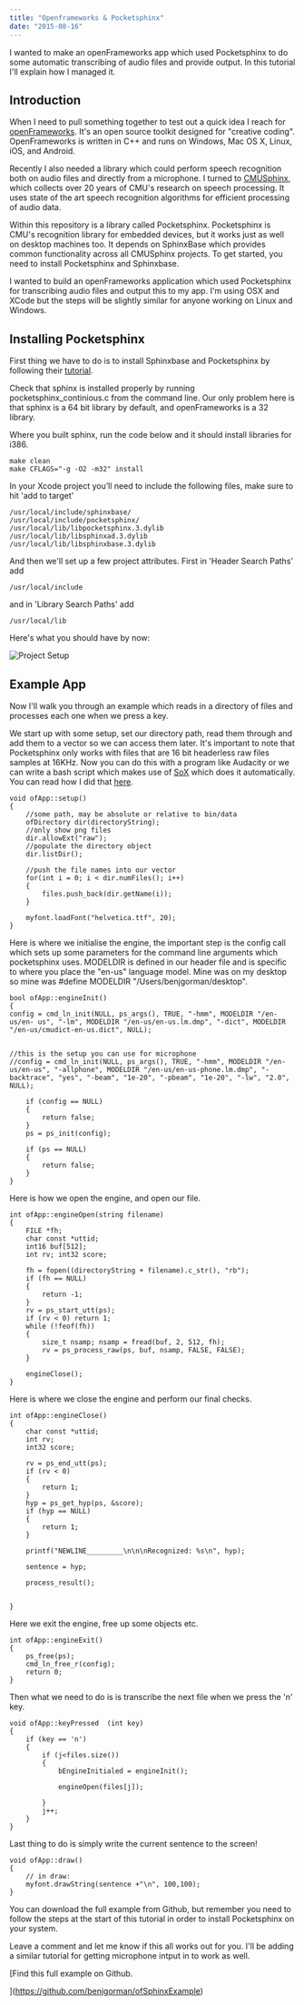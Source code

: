 ```yaml
---
title: "Openframeworks & Pocketsphinx"
date: "2015-08-16"
---
```


I wanted to make an openFrameworks app which used Pocketsphinx to do some automatic transcribing of audio files and provide output. In this tutorial I'll explain how I managed it.

## Introduction

When I need to pull something together to test out a quick idea I reach for [openFrameworks](http://www.openframeworks.cc/). It's an open source toolkit designed for "creative coding". OpenFrameworks is written in C++ and runs on Windows, Mac OS X, Linux, iOS, and Android.

Recently I also needed a library which could perform speech recognition both on audio files and directly from a microphone. I turned to [CMUSphinx](http://cmusphinx.sourceforge.net), which collects over 20 years of CMU's research on speech processing. It uses state of the art speech recognition algorithms for efficient processing of audio data.

Within this repository is a library called Pocketsphinx. Pocketsphinx is CMU's recognition library for embedded devices, but it works just as well on desktop machines too. It depends on SphinxBase which provides common functionality across all CMUSphinx projects. To get started, you need to install Pocketsphinx and Sphinxbase.

I wanted to build an openFrameworks application which used Pocketsphinx for transcribing audio files and output this to my app. I'm using OSX and XCode but the steps will be slightly similar for anyone working on Linux and Windows.

## Installing Pocketsphinx

First thing we have to do is to install Sphinxbase and Pocketsphinx by following their [tutorial](http://cmusphinx.sourceforge.net/wiki/tutorialpocketsphinx).

Check that sphinx is installed properly by running pocketsphinx\_continious.c from the command line. Our only problem here is that sphinx is a 64 bit library by default, and openFrameworks is a 32 library.

Where you built sphinx, run the code below and it should install libraries for i386.

```
make clean
make CFLAGS="-g -O2 -m32" install
```

In your Xcode project you’ll need to include the following files, make sure to hit 'add to target'

```
/usr/local/include/sphinxbase/
/usr/local/include/pocketsphinx/
/usr/local/lib/libpocketsphinx.3.dylib
/usr/local/lib/libsphinxad.3.dylib
/usr/local/lib/libsphinxbase.3.dylib
```

And then we'll set up a few project attributes. First in 'Header Search Paths' add

```
/usr/local/include
```

and in 'Library Search Paths' add

```
/usr/local/lib
```

Here's what you should have by now:

![Project Setup](images/project_setup.png)

## Example App

Now I'll walk you through an example which reads in a directory of files and processes each one when we press a key.

We start up with some setup, set our directory path, read them through and add them to a vector so we can access them later. It's important to note that Pocketsphinx only works with files that are 16 bit headerless raw files samples at 16KHz. Now you can do this with a program like Audacity or we can write a bash script which makes use of [SoX](http://sox.sourceforge.net/) which does it automatically. You can read how I did that [here](http://benjgorman.com/working-with-pocketsphinx/).

```
void ofApp::setup()
{
    //some path, may be absolute or relative to bin/data
    ofDirectory dir(directoryString);
    //only show png files
    dir.allowExt("raw");
    //populate the directory object
    dir.listDir();

    //push the file names into our vector
    for(int i = 0; i < dir.numFiles(); i++)
    {
        files.push_back(dir.getName(i));
    }

    myfont.loadFont("helvetica.ttf", 20);
}
```

Here is where we initialise the engine, the important step is the config call which sets up some parameters for the command line arguments which pocketsphinx uses. MODELDIR is defined in our header file and is specific to where you place the "en-us" language model. Mine was on my desktop so mine was #define MODELDIR "/Users/benjgorman/desktop".

```
bool ofApp::engineInit()
{
config = cmd_ln_init(NULL, ps_args(), TRUE, "-hmm", MODELDIR "/en-us/en- us", "-lm", MODELDIR "/en-us/en-us.lm.dmp", "-dict", MODELDIR "/en-us/cmudict-en-us.dict", NULL);


//this is the setup you can use for microphone
//config = cmd_ln_init(NULL, ps_args(), TRUE, "-hmm", MODELDIR "/en-us/en-us", "-allphone", MODELDIR "/en-us/en-us-phone.lm.dmp", "-backtrace", "yes", "-beam", "1e-20", "-pbeam", "1e-20", "-lw", "2.0", NULL);

    if (config == NULL)
    {
        return false;
    }
    ps = ps_init(config);

    if (ps == NULL)
    {
        return false;
    }
}
```

Here is how we open the engine, and open our file.

```
int ofApp::engineOpen(string filename)
{
    FILE *fh;
    char const *uttid;
    int16 buf[512];
    int rv; int32 score;

    fh = fopen((directoryString + filename).c_str(), "rb");
    if (fh == NULL)
    {
        return -1;
    }
    rv = ps_start_utt(ps);
    if (rv < 0) return 1;
    while (!feof(fh))
    {
        size_t nsamp; nsamp = fread(buf, 2, 512, fh);
        rv = ps_process_raw(ps, buf, nsamp, FALSE, FALSE);
    }

    engineClose();
}
```

Here is where we close the engine and perform our final checks.

```
int ofApp::engineClose()
{
    char const *uttid;
    int rv;
    int32 score;

    rv = ps_end_utt(ps);
    if (rv < 0)
    {
        return 1;
    }
    hyp = ps_get_hyp(ps, &score);
    if (hyp == NULL)
    {
        return 1;
    }

    printf("NEWLINE_________\n\n\nRecognized: %s\n", hyp);

    sentence = hyp;

    process_result();


}
```

Here we exit the engine, free up some objects etc.

```
int ofApp::engineExit()
{
    ps_free(ps);
    cmd_ln_free_r(config);
    return 0;
}
```

Then what we need to do is is transcribe the next file when we press the 'n' key.

```
void ofApp::keyPressed  (int key)
{
    if (key == 'n')
    {
        if (j<files.size())
        {
            bEngineInitialed = engineInit();

            engineOpen(files[j]);

        }
        j++;
    }
}
```

Last thing to do is simply write the current sentence to the screen!

```
void ofApp::draw()
{
    // in draw:
    myfont.drawString(sentence +"\n", 100,100);
}
```

You can download the full example from Github, but remember you need to follow the steps at the start of this tutorial in order to install Pocketsphinx on your system.

Leave a comment and let me know if this all works out for you. I'll be adding a similar tutorial for getting microphone intput in to work as well.

[Find this full example on Github.

](https://github.com/benjgorman/ofSphinxExample)
